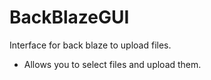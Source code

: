 # BackBlazeGUI
Interface for back blaze to upload files.


- Allows you to select files and upload them.
